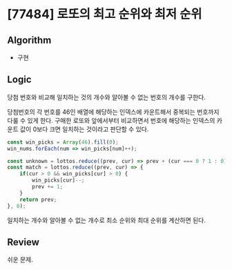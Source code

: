 # [77484] 로또의 최고 순위와 최저 순위
## Algorithm
- 구현
## Logic
당첨 번호와 비교해 일치하는 것의 개수와 알아볼 수 없는 번호의 개수를 구한다.

당첨번호의 각 번호를 46인 배열에 해당하는 인덱스에 카운트해서 중복되는 번호까지 다룰 수 있게 한다.
구매한 로또와 앞에서부터 비교하면서 번호에 해당하는 인덱스의 카운트 값이 0보다 크면 일치하는 것이라고 판단할 수 있다.

```js
const win_picks = Array(46).fill(0);
win_nums.forEach(num => win_picks[num]++);

const unknown = lottos.reduce((prev, cur) => prev + (cur === 0 ? 1 : 0), 0);
const match = lottos.reduce((prev, cur) => {
    if(cur > 0 && win_picks[cur] > 0) {
        win_picks[cur]--;
        prev += 1;
    }
    return prev;
}, 0);
```

일치하는 개수와 알아볼 수 없는 개수로 최소 순위와 최대 순위를 계산하면 된다.

## Review
쉬운 문제.